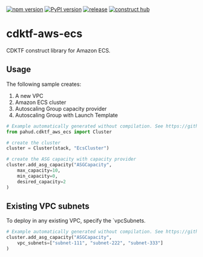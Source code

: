 [![npm version](https://badge.fury.io/js/@pahud%2Fcdktf-aws-ecs.svg)](https://badge.fury.io/js/@pahud%2Fcdktf-aws-ecs)
[![PyPI version](https://badge.fury.io/py/pahud-cdktf-aws-ecs.svg)](https://badge.fury.io/py/pahud-cdktf-aws-ecs)
[![release](https://github.com/pahud/cdktf-aws-ecs/actions/workflows/release.yml/badge.svg)](https://github.com/pahud/cdktf-aws-ecs/actions/workflows/release.yml)
[![construct hub](https://img.shields.io/badge/Construct%20Hub-available-blue)](https://constructs.dev/packages/@pahud/cdktf-aws-ecs)

# cdktf-aws-ecs

CDKTF construct library for Amazon ECS.

## Usage

The following sample creates:

1. A new VPC
2. Amazon ECS cluster
3. Autoscaling Group capacity provider
4. Autoscaling Group with Launch Template

```python
# Example automatically generated without compilation. See https://github.com/aws/jsii/issues/826
from pahud.cdktf_aws_ecs import Cluster

# create the cluster
cluster = Cluster(stack, "EcsCluster")

# create the ASG capacity with capacity provider
cluster.add_asg_capacity("ASGCapacity",
    max_capacity=10,
    min_capacity=0,
    desired_capacity=2
)
```

## Existing VPC subnets

To deploy in any existing VPC, specify the `vpcSubnets.

```python
# Example automatically generated without compilation. See https://github.com/aws/jsii/issues/826
cluster.add_asg_capacity("ASGCapacity",
    vpc_subnets=["subnet-111", "subnet-222", "subnet-333"]
)
```
